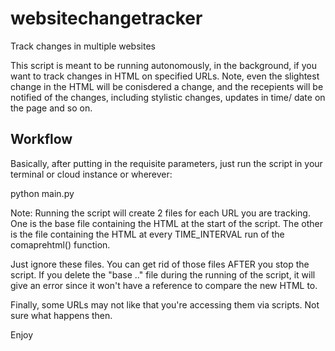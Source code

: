 # websitechangetracker
Track changes in multiple websites

This script is meant to be running autonomously, in the background, if you want to track changes in HTML on specified URLs. Note, even the slightest change in the HTML will be conisdered a change, and the recepients will be notified of the changes, including stylistic changes, updates in time/ date on the page and so on.

## Workflow
Basically, after putting in the requisite parameters, just run the script in your terminal or cloud instance or wherever:

python main.py

Note: Running the script will create 2 files for each URL you are tracking. One is the base file containing the HTML at the start of the script. The other is the file containing the HTML at every TIME_INTERVAL run of the comaprehtml() function.

Just ignore these files. You can get rid of those files AFTER you stop the script. If you delete the "base .." file during the running of the script, it will give an error since it won't have a reference to compare the new HTML to.

Finally, some URLs may not like that you're accessing them via scripts. Not sure what happens then.

Enjoy

